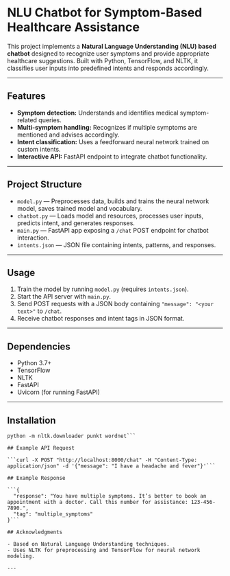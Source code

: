 # NLU Chatbot for Symptom-Based Healthcare Assistance

This project implements a **Natural Language Understanding (NLU) based chatbot** designed to recognize user symptoms and provide appropriate healthcare suggestions. Built with Python, TensorFlow, and NLTK, it classifies user inputs into predefined intents and responds accordingly.

---

## Features

- **Symptom detection:** Understands and identifies medical symptom-related queries.
- **Multi-symptom handling:** Recognizes if multiple symptoms are mentioned and advises accordingly.
- **Intent classification:** Uses a feedforward neural network trained on custom intents.
- **Interactive API:** FastAPI endpoint to integrate chatbot functionality.

---

## Project Structure

- `model.py` — Preprocesses data, builds and trains the neural network model, saves trained model and vocabulary.
- `chatbot.py` — Loads model and resources, processes user inputs, predicts intent, and generates responses.
- `main.py` — FastAPI app exposing a `/chat` POST endpoint for chatbot interaction.
- `intents.json` — JSON file containing intents, patterns, and responses.

---

## Usage

1. Train the model by running `model.py` (requires `intents.json`).
2. Start the API server with `main.py`.
3. Send POST requests with a JSON body containing `"message": "<your text>"` to `/chat`.
4. Receive chatbot responses and intent tags in JSON format.

---

## Dependencies

- Python 3.7+
- TensorFlow
- NLTK
- FastAPI
- Uvicorn (for running FastAPI)

---

## Installation

````pip install tensorflow nltk fastapi uvicorn
python -m nltk.downloader punkt wordnet```

## Example API Request

```curl -X POST "http://localhost:8000/chat" -H "Content-Type: application/json" -d '{"message": "I have a headache and fever"}'```

## Example Response

```{
  "response": "You have multiple symptoms. It’s better to book an appointment with a doctor. Call this number for assistance: 123-456-7890.",
  "tag": "multiple_symptoms"
}```

## Acknowledgments

- Based on Natural Language Understanding techniques.
- Uses NLTK for preprocessing and TensorFlow for neural network modeling.

---
````
